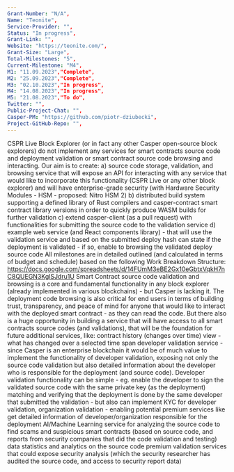 ```yaml
---
Grant-Number: "N/A",
Name: "Teonite",
Service-Provider: "",
Status: "In progress",
Grant-Link: "",
Website: "https://teonite.com/",
Grant-Size: "Large",
Total-Milestones: "5",
Current-Milestone: "M4",
M1: "11.09.2023","Complete",
M2: "25.09.2023","Complete",
M3: "02.10.2023","In progress",
M4: "14.08.2023","In progress",
M5: "21.08.2023","To do",
Twitter: "",
Public-Project-Chat: "",
Casper-PM: "https://github.com/piotr-dziubecki",
Project-GitHub-Repo: "",
---
```

<!--lang:en--> 
CSPR Live Block Explorer (or in fact any other Casper open-source block explorers) do not implement any services for smart contracts source code and deployment validation or smart contract source code browsing and interacting.
Our aim is to create: 
a) source code storage, validation, and browsing service that will expose an API for interacting with any service that would like to incorporate this functionality (CSPR Live or any other block explorer) and will have enterprise-grade security (with Hardware Security Modules - HSM - proposed: Nitro HSM 2)
b) distributed build system supporting a defined library of Rust compilers and casper-contract smart contract library versions in order to quickly produce WASM builds for further validation
c) extend casper-client (as a pull request) with functionalities for submitting the source code to the validation service
d) example web service (and React components library) - that will use the validation service and based on the submitted deploy hash can state if the deployment is validated - if so, enable to browsing the validated deploy source code
All milestones are in detailed outlined (and calculated in terms of budget and schedule) based on the following Work Breakdown Structure:
https://docs.google.com/spreadsheets/d/14FUmM3eBE2Gx10eGbtxVqkH7nC8QUEGN3KglSJdru1U
Smart Contract source code validation and browsing is a core and fundamental functionality in any block explorer (already implemented in various blockchains) - but Casper is lacking it.
The deployment code browsing is also critical for end users in terms of building trust, transparency, and peace of mind for anyone that would like to interact with the deployed smart contract - as they can read the code.
But there also is a huge opportunity in building a service that will have access to all smart contracts source codes (and validations), that will be the foundation for future additional services, like:
contract history (changes over time) view - what has changed over a selected time span
developer validation service - since Casper is an enterprise blockchain it would be of much value to implement the functionality of developer validation, exposing not only the source code validation but also detailed information about the developer who is responsible for the deployment (and source code).
Developer validation functionality can be simple - eg. enable the developer to sign the validated source code with the same private key (as the deployment) matching and verifying that the deployment is done by the same developer that submitted the validation - but also can implement KYC for developer validation, organization validation - enabling potential premium services like get detailed information of developer/organization responsible for the deployment
AI/Machine Learning service for analyzing the source code to find  scams and suspicious smart contracts (based on source code, and reports from security companies that did the code validation and testing) 
data statistics and analytics on the source code
premium validation services that could expose security analysis (which the security researcher has  audited the source code, and access to security report data)

<!--lang:es--] 

<!--lang:de--] 

<!--lang:fr--] 

<!--lang:pl--] 

<!--lang:uk--]

[!--lang:*-->  
